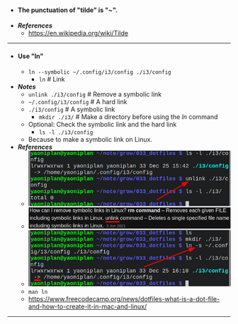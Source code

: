 - #### The punctuation of "tilde" is "~".
- ***References***
	- https://en.wikipedia.org/wiki/Tilde
- ---
- #### Use "ln"
    - `ln --symbolic ~/.config/i3/config ./i3/config`
        - `ln` # Link
- ***Notes***
	- `unlink ./i3/config` # Remove a symbolic link
    - `~/.config/i3/config` # A hard link
    - `./i3/config` # A symbolic link
        - `mkdir ./i3/` # Make a directory before using the *ln* command
    - Optional: Check the symbolic link and the hard link
        - `ls -l ./i3/config`
    - Because to make a symbolic link on Linux.
- ***References***
	- ![2022-12-25_15-44.png](./assets/2022-12-25_15-44_1671954303336_0.png)
	- ![2022-12-25_15-47.png](./assets/2022-12-25_15-47_1671954471140_0.png)
    - ![2022-12-25_16-11.png](./assets/2022-12-25_16-11_1671955932398_0.png)
    - `man ln`
    - https://www.freecodecamp.org/news/dotfiles-what-is-a-dot-file-and-how-to-create-it-in-mac-and-linux/
- ---
